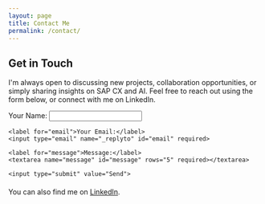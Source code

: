 ```yaml
---
layout: page
title: Contact Me
permalink: /contact/
---
```


## Get in Touch

I'm always open to discussing new projects, collaboration opportunities, or simply sharing insights on SAP CX and AI. Feel free to reach out using the form below, or connect with me on LinkedIn.

<form action="https://formspree.io/f/mwpbaopq" method="POST">
    <label for="name">Your Name:</label>
    <input type="text" name="name" id="name" required>

    <label for="email">Your Email:</label>
    <input type="email" name="_replyto" id="email" required>

    <label for="message">Message:</label>
    <textarea name="message" id="message" rows="5" required></textarea>

    <input type="submit" value="Send">
</form>

<p style="margin-top: 20px;">You can also find me on <a href="https://www.linkedin.com/in/sundaragri" target="_blank">LinkedIn</a>.</p>
